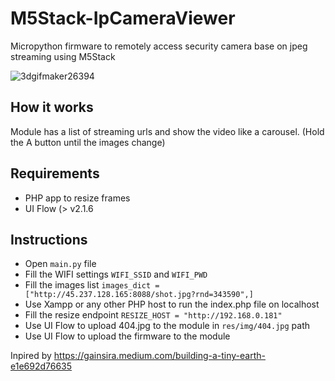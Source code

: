 # M5Stack-IpCameraViewer

Micropython firmware to remotely access security camera base on jpeg streaming using M5Stack

![3dgifmaker26394](https://github.com/user-attachments/assets/5a1c837d-de8d-467a-ad04-70345c418f27)


## How it works
Module has a list of streaming urls and show the video like a carousel. (Hold the A button until the images change)

## Requirements

- PHP app to resize frames
- UI Flow (> v2.1.6

## Instructions

- Open `main.py` file
- Fill the WIFI settings `WIFI_SSID` and `WIFI_PWD`
- Fill the images list `images_dict = ["http://45.237.128.165:8088/shot.jpg?rnd=343590",]`
- Use Xampp or any other PHP host to run the index.php file on localhost
- Fill the resize endpoint `RESIZE_HOST = "http://192.168.0.181"`
- Use UI Flow to upload 404.jpg to the module in `res/img/404.jpg` path
- Use UI Flow to upload the firmware to the module

Inpired by https://gainsira.medium.com/building-a-tiny-earth-e1e692d76635
